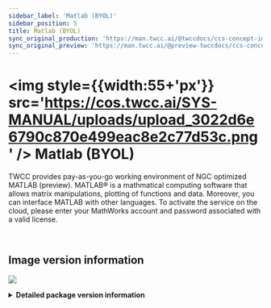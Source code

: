 ```yaml
---
sidebar_label: 'Matlab (BYOL)'
sidebar_position: 5
title: Matlab (BYOL)
sync_original_production: 'https://man.twcc.ai/@twccdocs/ccs-concept-image-matlab-en' 
sync_original_preview: 'https://man.twcc.ai/@preview-twccdocs/ccs-concept-image-matlab-en' 
---
```



# <img style={{width:55+'px'}} src='https://cos.twcc.ai/SYS-MANUAL/uploads/upload_3022d6e6790c870e499eac8e2c77d53c.png' /> Matlab (BYOL)


TWCC provides pay-as-you-go working environment of NGC optimized MATLAB (preview). MATLAB® is a mathmatical computing software that allows matrix manipulations, plotting of functions and data. Moreover, you can interface MATLAB with other languages. To activate the service on the cloud, please enter your MathWorks account and password associated with a valid license.

<br/>

## <i class="fa fa-sticky-note" aria-hidden="true"></i> <span class="ccsimglist">Image version information</span>

![](https://cos.twcc.ai/SYS-MANUAL/uploads/upload_af5e0ed2e39c548dd4d0f453b68a4151.png)



<details class="docspoiler">

<summary><b>Detailed package version information</b></summary>

- [NGC Matlab](https://ngc.nvidia.com/catalog/containers/partners:matlab) 

</details>
